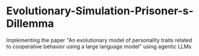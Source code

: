 # Evolutionary-Simulation-Prisoner-s-Dillemma
Implementing the paper "An evolutionary model of personality traits related to cooperative behavior using a large language model" using agentic LLMs

